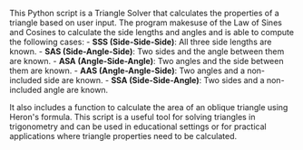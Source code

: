 This Python script is a Triangle Solver that calculates the properties of a triangle based on user input. 
The program makesuse of the Law of Sines and Cosines to calculate the side lengths and angles and is able
to compute the following cases:
    - **SSS (Side-Side-Side)**: All three side lengths are known.
    - **SAS (Side-Angle-Side)**: Two sides and the angle between them are known.
    - **ASA (Angle-Side-Angle)**: Two angles and the side between them are known.
    - **AAS (Angle-Angle-Side)**: Two angles and a non-included side are known.
    - **SSA (Side-Side-Angle)**: Two sides and a non-included angle are known.

It also includes a function to calculate the area of an oblique triangle using Heron's formula.
This script is a useful tool for solving triangles in trigonometry and can be used in educational settings 
or for practical applications where triangle properties need to be calculated. 
